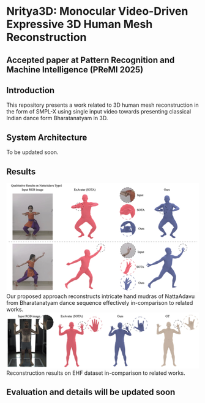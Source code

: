 # Nritya3D: Monocular Video-Driven Expressive 3D Human Mesh Reconstruction

## Accepted paper at Pattern Recognition and Machine Intelligence (PReMI 2025)

## Introduction
This repository presents a work related to 3D human mesh reconstruction in the form of SMPL-X using single input video towards presenting classical Indian dance form Bharatanatyam in 3D.

## System Architecture
To be updated soon.

## Results 
![Reconstruction results on Bharatanatyam dance sequence](https://github.com/Jatinkalal/Nritya3D/blob/main/Images/final2.jpeg)
Our proposed approach reconstructs intricate hand mudras of NattaAdavu from Bharatanatyam dance sequence effectively in-comparison to related works.
![Reconstruction results on Bharatanatyam dance sequence](https://github.com/Jatinkalal/Nritya3D/blob/main/Images/final4.jpeg)
Reconstruction results on EHF dataset in-comparison to related works.

## Evaluation and details will be updated soon









